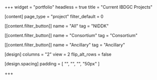 +++
widget = "portfolio"
headless = true
title = "Current IBDGC Projects"

[content]
page_type = "project"
filter_default = 0

  [[content.filter_button]]
  name = "All"
  tag = "NIDDK"

  [[content.filter_button]]
  name = "Consortium"
  tag = "Consortium"

  [[content.filter_button]]
  name = "Ancillary"
  tag = "Ancillary"

[design]
columns = "2"
view = 2
flip_alt_rows = false

[design.spacing]
  padding = [ "", "", "", "50px" ]

+++
